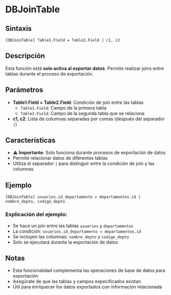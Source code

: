 # DBJoinTable

## Sintaxis
```
[DBJoinTable] Table1.Field = Table2.Field | c1, c2
```

## Descripción
Esta función está **solo activa al exportar datos**. Permite realizar joins entre tablas durante el proceso de exportación.

## Parámetros
- **Table1.Field = Table2.Field**: Condición de join entre las tablas
  - `Table1.Field`: Campo de la primera tabla
  - `Table2.Field`: Campo de la segunda tabla que se relaciona
- **c1, c2**: Lista de columnas separadas por comas (después del separador `|`)

## Características
- ⚠️ **Importante**: Solo funciona durante procesos de exportación de datos
- Permite relacionar datos de diferentes tablas
- Utiliza el separador `|` para distinguir entre la condición de join y las columnas

## Ejemplo
```
[DBJoinTable] usuarios.id_departamento = departamentos.id | nombre_depto, codigo_depto
```

### Explicación del ejemplo:
- Se hace un join entre las tablas `usuarios` y `departamentos`
- La condición: `usuarios.id_departamento = departamentos.id`
- Se incluyen las columnas: `nombre_depto` y `codigo_depto`
- Solo se ejecutará durante la exportación de datos

## Notas
- Esta funcionalidad complementa las operaciones de base de datos para exportación
- Asegúrate de que las tablas y campos especificados existan
- Útil para enriquecer los datos exportados con información relacionada